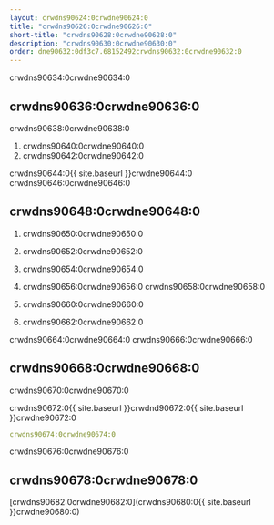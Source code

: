 ```yaml
---
layout: crwdns90624:0crwdne90624:0
title: "crwdns90626:0crwdne90626:0"
short-title: "crwdns90628:0crwdne90628:0"
description: "crwdns90630:0crwdne90630:0"
order: dne90632:0df3c7.68152492crwdns90632:0crwdne90632:0
---
```

crwdns90634:0crwdne90634:0

## crwdns90636:0crwdne90636:0

crwdns90638:0crwdne90638:0

1. crwdns90640:0crwdne90640:0
2. crwdns90642:0crwdne90642:0

crwdns90644:0{{ site.baseurl }}crwdne90644:0 crwdns90646:0crwdne90646:0

## crwdns90648:0crwdne90648:0

1. crwdns90650:0crwdne90650:0

2. crwdns90652:0crwdne90652:0

3. crwdns90654:0crwdne90654:0

4. crwdns90656:0crwdne90656:0 crwdns90658:0crwdne90658:0

5. crwdns90660:0crwdne90660:0

6. crwdns90662:0crwdne90662:0

crwdns90664:0crwdne90664:0 crwdns90666:0crwdne90666:0

## crwdns90668:0crwdne90668:0

crwdns90670:0crwdne90670:0

crwdns90672:0{{ site.baseurl }}crwdnd90672:0{{ site.baseurl }}crwdne90672:0

```yaml
crwdns90674:0crwdne90674:0
```

crwdns90676:0crwdne90676:0

## crwdns90678:0crwdne90678:0

[crwdns90682:0crwdne90682:0](crwdns90680:0{{ site.baseurl }}crwdne90680:0)